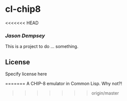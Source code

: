 # cl-chip8
<<<<<<< HEAD
### _Jason Dempsey_

This is a project to do ... something.

## License

Specify license here

=======
A CHIP-8 emulator in Common Lisp. Why not?!
>>>>>>> origin/master

